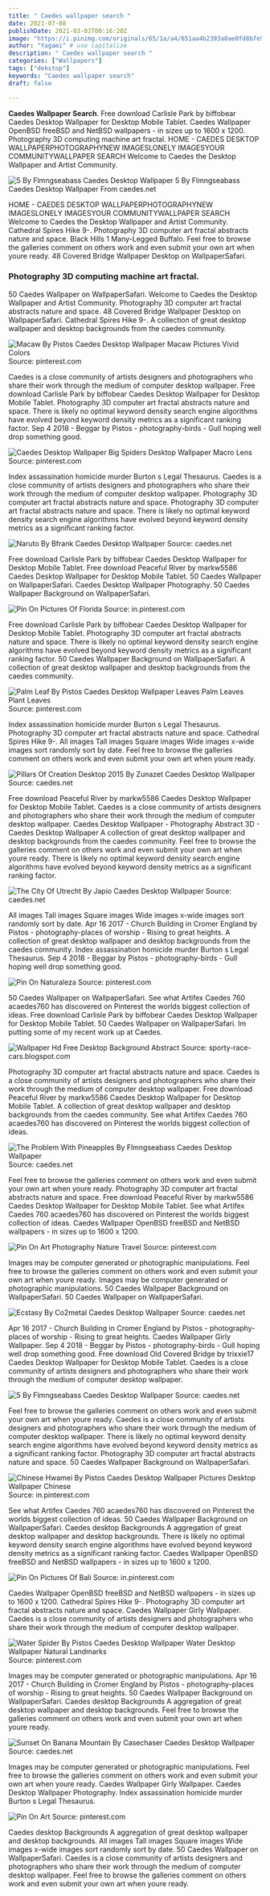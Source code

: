 ```yaml
---
title: " Caedes wallpaper search "
date: 2021-07-08
publishDate: 2021-03-03T00:16:20Z
image: "https://i.pinimg.com/originals/65/1a/a4/651aa4b2393a8ae0fd8b7e9a123607e9.jpg"
author: "Yagami" # use capitalize
description: " Caedes wallpaper search "
categories: ["Wallpapers"]
tags: ["dekstop"]
keywords: "Caedes wallpaper search"
draft: false

---
```



**Caedes Wallpaper Search**. Free download Carlisle Park by biffobear Caedes Desktop Wallpaper for Desktop Mobile Tablet. Caedes Wallpaper OpenBSD freeBSD and NetBSD wallpapers - in sizes up to 1600 x 1200. Photography 3D computing machine art fractal. HOME - CAEDES DESKTOP WALLPAPERPHOTOGRAPHYNEW IMAGESLONELY IMAGESYOUR COMMUNITYWALLPAPER SEARCH Welcome to Caedes the Desktop Wallpaper and Artist Community.

![5 By Flmngseabass Caedes Desktop Wallpaper](https://dr92wy3r2elps.cloudfront.net/SI/Flmngseabass-1617059198.jpg "5 By Flmngseabass Caedes Desktop Wallpaper")
5 By Flmngseabass Caedes Desktop Wallpaper From caedes.net


HOME - CAEDES DESKTOP WALLPAPERPHOTOGRAPHYNEW IMAGESLONELY IMAGESYOUR COMMUNITYWALLPAPER SEARCH Welcome to Caedes the Desktop Wallpaper and Artist Community. Cathedral Spires Hike 9-. Photography 3D computer art fractal abstracts nature and space. Black Hills 1 Many-Legged Buffalo. Feel free to browse the galleries comment on others work and even submit your own art when youre ready. 48 Covered Bridge Wallpaper Desktop on WallpaperSafari.

### Photography 3D computing machine art fractal.

50 Caedes Wallpaper on WallpaperSafari. Welcome to Caedes the Desktop Wallpaper and Artist Community. Photography 3D computer art fractal abstracts nature and space. 48 Covered Bridge Wallpaper Desktop on WallpaperSafari. Cathedral Spires Hike 9-. A collection of great desktop wallpaper and desktop backgrounds from the caedes community.


![Macaw By Pistos Caedes Desktop Wallpaper Macaw Pictures Vivid Colors](https://i.pinimg.com/originals/73/99/a6/7399a6b23c5e012c6c6acfff6c0f3f97.jpg "Macaw By Pistos Caedes Desktop Wallpaper Macaw Pictures Vivid Colors")
Source: pinterest.com

Caedes is a close community of artists designers and photographers who share their work through the medium of computer desktop wallpaper. Free download Carlisle Park by biffobear Caedes Desktop Wallpaper for Desktop Mobile Tablet. Photography 3D computer art fractal abstracts nature and space. There is likely no optimal keyword density search engine algorithms have evolved beyond keyword density metrics as a significant ranking factor. Sep 4 2018 - Beggar by Pistos - photography-birds - Gull hoping well drop something good.

![Caedes Desktop Wallpaper Big Spiders Desktop Wallpaper Macro Lens](https://i.pinimg.com/originals/2b/72/9e/2b729e1304a2121bf123db14f712f2ba.jpg "Caedes Desktop Wallpaper Big Spiders Desktop Wallpaper Macro Lens")
Source: pinterest.com

Index assassination homicide murder Burton s Legal Thesaurus. Caedes is a close community of artists designers and photographers who share their work through the medium of computer desktop wallpaper. Photography 3D computer art fractal abstracts nature and space. Photography 3D computer art fractal abstracts nature and space. There is likely no optimal keyword density search engine algorithms have evolved beyond keyword density metrics as a significant ranking factor.

![Naruto By Bfrank Caedes Desktop Wallpaper](https://dr92wy3r2elps.cloudfront.net/No/bfrank-1617249585.jpg "Naruto By Bfrank Caedes Desktop Wallpaper")
Source: caedes.net

Free download Carlisle Park by biffobear Caedes Desktop Wallpaper for Desktop Mobile Tablet. Free download Peaceful River by markw5586 Caedes Desktop Wallpaper for Desktop Mobile Tablet. 50 Caedes Wallpaper on WallpaperSafari. Caedes Desktop Wallpaper Photography. 50 Caedes Wallpaper Background on WallpaperSafari.

![Pin On Pictures Of Florida](https://i.pinimg.com/originals/ef/d8/8c/efd88ca1ba470c086e5a6a4380e32c5e.png "Pin On Pictures Of Florida")
Source: in.pinterest.com

Free download Carlisle Park by biffobear Caedes Desktop Wallpaper for Desktop Mobile Tablet. Photography 3D computer art fractal abstracts nature and space. There is likely no optimal keyword density search engine algorithms have evolved beyond keyword density metrics as a significant ranking factor. 50 Caedes Wallpaper Background on WallpaperSafari. A collection of great desktop wallpaper and desktop backgrounds from the caedes community.

![Palm Leaf By Pistos Caedes Desktop Wallpaper Leaves Palm Leaves Plant Leaves](https://i.pinimg.com/originals/8a/14/2b/8a142b19b9983c885dbd1ab00391f420.png "Palm Leaf By Pistos Caedes Desktop Wallpaper Leaves Palm Leaves Plant Leaves")
Source: pinterest.com

Index assassination homicide murder Burton s Legal Thesaurus. Photography 3D computer art fractal abstracts nature and space. Cathedral Spires Hike 9-. All images Tall images Square images Wide images x-wide images sort randomly sort by date. Feel free to browse the galleries comment on others work and even submit your own art when youre ready.

![Pillars Of Creation Desktop 2015 By Zunazet Caedes Desktop Wallpaper](https://dr92wy3r2elps.cloudfront.net/GU/zunazet-1421618080.jpg "Pillars Of Creation Desktop 2015 By Zunazet Caedes Desktop Wallpaper")
Source: caedes.net

Free download Peaceful River by markw5586 Caedes Desktop Wallpaper for Desktop Mobile Tablet. Caedes is a close community of artists designers and photographers who share their work through the medium of computer desktop wallpaper. Caedes Desktop Wallpaper - Photography Abstract 3D - Caedes Desktop Wallpaper A collection of great desktop wallpaper and desktop backgrounds from the caedes community. Feel free to browse the galleries comment on others work and even submit your own art when youre ready. There is likely no optimal keyword density search engine algorithms have evolved beyond keyword density metrics as a significant ranking factor.

![The City Of Utrecht By Japio Caedes Desktop Wallpaper](https://dr92wy3r2elps.cloudfront.net/4c/japio-1518525595.jpg "The City Of Utrecht By Japio Caedes Desktop Wallpaper")
Source: caedes.net

All images Tall images Square images Wide images x-wide images sort randomly sort by date. Apr 16 2017 - Church Building in Cromer England by Pistos - photography-places of worship - Rising to great heights. A collection of great desktop wallpaper and desktop backgrounds from the caedes community. Index assassination homicide murder Burton s Legal Thesaurus. Sep 4 2018 - Beggar by Pistos - photography-birds - Gull hoping well drop something good.

![Pin On Naturaleza](https://i.pinimg.com/originals/eb/53/99/eb5399ad679f6f045a6f2b64e3126b3d.jpg "Pin On Naturaleza")
Source: pinterest.com

50 Caedes Wallpaper on WallpaperSafari. See what Artifex Caedes 760 acaedes760 has discovered on Pinterest the worlds biggest collection of ideas. Free download Carlisle Park by biffobear Caedes Desktop Wallpaper for Desktop Mobile Tablet. 50 Caedes Wallpaper on WallpaperSafari. Im putting some of my recent work up at Caedes.

![Wallpaper Hd Free Desktop Background Abstract](https://chainimage.com/images/cool-abstract-desktop-backgrounds-2-wallpaper-pin-it.jpg "Wallpaper Hd Free Desktop Background Abstract")
Source: sporty-race-cars.blogspot.com

Photography 3D computer art fractal abstracts nature and space. Caedes is a close community of artists designers and photographers who share their work through the medium of computer desktop wallpaper. Free download Peaceful River by markw5586 Caedes Desktop Wallpaper for Desktop Mobile Tablet. A collection of great desktop wallpaper and desktop backgrounds from the caedes community. See what Artifex Caedes 760 acaedes760 has discovered on Pinterest the worlds biggest collection of ideas.

![The Problem With Pineapples By Flmngseabass Caedes Desktop Wallpaper](https://dr92wy3r2elps.cloudfront.net/U2/Flmngseabass-1617430345.jpg "The Problem With Pineapples By Flmngseabass Caedes Desktop Wallpaper")
Source: caedes.net

Feel free to browse the galleries comment on others work and even submit your own art when youre ready. Photography 3D computer art fractal abstracts nature and space. Free download Peaceful River by markw5586 Caedes Desktop Wallpaper for Desktop Mobile Tablet. See what Artifex Caedes 760 acaedes760 has discovered on Pinterest the worlds biggest collection of ideas. Caedes Wallpaper OpenBSD freeBSD and NetBSD wallpapers - in sizes up to 1600 x 1200.

![Pin On Art Photography Nature Travel](https://i.pinimg.com/originals/98/59/4b/98594bb44d6b124146bd9a62b0df3e6a.jpg "Pin On Art Photography Nature Travel")
Source: pinterest.com

Images may be computer generated or photographic manipulations. Feel free to browse the galleries comment on others work and even submit your own art when youre ready. Images may be computer generated or photographic manipulations. 50 Caedes Wallpaper Background on WallpaperSafari. 50 Caedes Wallpaper on WallpaperSafari.

![Ecstasy By Co2metal Caedes Desktop Wallpaper](https://dr92wy3r2elps.cloudfront.net/D0/co2metal-1227936981.jpg "Ecstasy By Co2metal Caedes Desktop Wallpaper")
Source: caedes.net

Apr 16 2017 - Church Building in Cromer England by Pistos - photography-places of worship - Rising to great heights. Caedes Wallpaper Girly Wallpaper. Sep 4 2018 - Beggar by Pistos - photography-birds - Gull hoping well drop something good. Free download Old Covered Bridge by trixxie17 Caedes Desktop Wallpaper for Desktop Mobile Tablet. Caedes is a close community of artists designers and photographers who share their work through the medium of computer desktop wallpaper.

![5 By Flmngseabass Caedes Desktop Wallpaper](https://dr92wy3r2elps.cloudfront.net/SI/Flmngseabass-1617059198.jpg "5 By Flmngseabass Caedes Desktop Wallpaper")
Source: caedes.net

Feel free to browse the galleries comment on others work and even submit your own art when youre ready. Caedes is a close community of artists designers and photographers who share their work through the medium of computer desktop wallpaper. There is likely no optimal keyword density search engine algorithms have evolved beyond keyword density metrics as a significant ranking factor. Photography 3D computer art fractal abstracts nature and space. 50 Caedes Wallpaper Background on WallpaperSafari.

![Chinese Hwamei By Pistos Caedes Desktop Wallpaper Pictures Desktop Wallpaper Chinese](https://i.pinimg.com/originals/9e/7b/45/9e7b4555b71deddbd3125b7a43c2d301.jpg "Chinese Hwamei By Pistos Caedes Desktop Wallpaper Pictures Desktop Wallpaper Chinese")
Source: in.pinterest.com

See what Artifex Caedes 760 acaedes760 has discovered on Pinterest the worlds biggest collection of ideas. 50 Caedes Wallpaper Background on WallpaperSafari. Caedes desktop Backgrounds A aggregation of great desktop wallpaper and desktop backgrounds. There is likely no optimal keyword density search engine algorithms have evolved beyond keyword density metrics as a significant ranking factor. Caedes Wallpaper OpenBSD freeBSD and NetBSD wallpapers - in sizes up to 1600 x 1200.

![Pin On Pictures Of Bali](https://i.pinimg.com/originals/0d/c5/1b/0dc51be861bc6304db40606adec3a15e.jpg "Pin On Pictures Of Bali")
Source: in.pinterest.com

Caedes Wallpaper OpenBSD freeBSD and NetBSD wallpapers - in sizes up to 1600 x 1200. Cathedral Spires Hike 9-. Photography 3D computer art fractal abstracts nature and space. Caedes Wallpaper Girly Wallpaper. Caedes is a close community of artists designers and photographers who share their work through the medium of computer desktop wallpaper.

![Water Spider By Pistos Caedes Desktop Wallpaper Water Desktop Wallpaper Natural Landmarks](https://i.pinimg.com/originals/49/bf/9b/49bf9bd2a48a51418b2af7bf0a4aaeaa.png "Water Spider By Pistos Caedes Desktop Wallpaper Water Desktop Wallpaper Natural Landmarks")
Source: pinterest.com

Images may be computer generated or photographic manipulations. Apr 16 2017 - Church Building in Cromer England by Pistos - photography-places of worship - Rising to great heights. 50 Caedes Wallpaper Background on WallpaperSafari. Caedes desktop Backgrounds A aggregation of great desktop wallpaper and desktop backgrounds. Feel free to browse the galleries comment on others work and even submit your own art when youre ready.

![Sunset On Banana Mountain By Casechaser Caedes Desktop Wallpaper](https://dr92wy3r2elps.cloudfront.net/3E/casechaser-1616935651.jpg "Sunset On Banana Mountain By Casechaser Caedes Desktop Wallpaper")
Source: caedes.net

Images may be computer generated or photographic manipulations. Feel free to browse the galleries comment on others work and even submit your own art when youre ready. Caedes Wallpaper Girly Wallpaper. Caedes Desktop Wallpaper Photography. Index assassination homicide murder Burton s Legal Thesaurus.

![Pin On Art](https://i.pinimg.com/originals/65/1a/a4/651aa4b2393a8ae0fd8b7e9a123607e9.jpg "Pin On Art")
Source: pinterest.com

Caedes desktop Backgrounds A aggregation of great desktop wallpaper and desktop backgrounds. All images Tall images Square images Wide images x-wide images sort randomly sort by date. 50 Caedes Wallpaper on WallpaperSafari. Caedes is a close community of artists designers and photographers who share their work through the medium of computer desktop wallpaper. Feel free to browse the galleries comment on others work and even submit your own art when youre ready.

